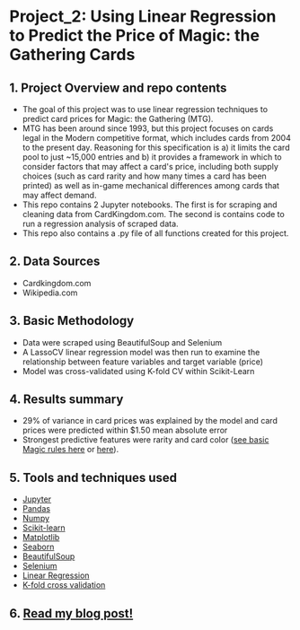 # Project_2: Using Linear Regression to Predict the Price of Magic: the Gathering Cards

## 1. Project Overview and repo contents
- The goal of this project was to use linear regression techniques to predict card prices for Magic: the Gathering (MTG).
- MTG has been around since 1993, but this project focuses on cards legal in the Modern competitive format, which includes cards from 2004 to the present day. Reasoning for this specification is a) it limits the card pool to just ~15,000 entries and b) it provides a framework in which to consider factors that may affect a card's price, including both supply choices (such as card rarity and how many times a card has been printed) as well as in-game mechanical differences among cards that may affect demand.
- This repo contains 2 Jupyter notebooks. The first is for scraping and cleaning data from CardKingdom.com. The second is contains code to run a regression analysis of scraped data. 
- This repo also contains a .py file of all functions created for this project.

## 2. Data Sources
- Cardkingdom.com
- Wikipedia.com

## 3. Basic Methodology
- Data were scraped using BeautifulSoup and Selenium
- A LassoCV linear regression model was then run to examine the relationship between feature variables and target variable (price)
- Model was cross-validated using K-fold CV within Scikit-Learn

## 4. Results summary
- 29% of variance in card prices was explained by the model and card prices were predicted within $1.50 mean absolute error
- Strongest predictive features were rarity and card color ([see basic Magic rules here](https://magic.wizards.com/en/game-info/gameplay/rules-and-formats/rules) or [here](https://en.wikipedia.org/wiki/Magic:_The_Gathering_rules)).

## 5. Tools and techniques used
- [Jupyter](https://jupyter.org/)
- [Pandas](https://pandas.pydata.org/)
- [Numpy](https://numpy.org/)
- [Scikit-learn](https://scikit-learn.org/stable/)
- [Matplotlib](https://matplotlib.org/)
- [Seaborn](https://seaborn.pydata.org/index.html)
- [BeautifulSoup](https://www.crummy.com/software/BeautifulSoup/bs4/doc/)
- [Selenium](https://www.selenium.dev/)
- [Linear Regression](https://scikit-learn.org/stable/modules/generated/sklearn.linear_model.LinearRegression.html)
- [K-fold cross validation](https://scikit-learn.org/stable/modules/generated/sklearn.model_selection.KFold.html)

## 6. [Read my blog post!](https://noah-jaffe.medium.com/using-linear-regression-to-predict-the-price-of-magic-the-gathering-cards-56634ab5e926)

